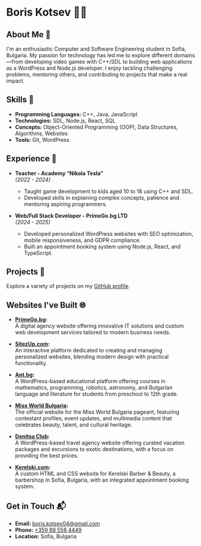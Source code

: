 # Boris Kotsev 👨‍💻

## About Me 📝

I'm an enthusiastic Computer and Software Engineering student in Sofia, Bulgaria. My passion for technology has led me to explore different domains—from developing video games with C++/SDL to building web applications as a WordPress and Node.js developer. I enjoy tackling challenging problems, mentoring others, and contributing to projects that make a real impact.

## Skills 🔧

- **Programming Languages:** C++, Java, JavaScript
- **Technologies:** SDL, Node.js, React, SQL
- **Concepts:** Object-Oriented Programming (OOP), Data Structures, Algorithms, Websites
- **Tools:** Git, WordPress

## Experience 💼

- **Teacher - Academy “Nikola Tesla”**  
  *(2022 - 2024)*  
  - Taught game development to kids aged 10 to 18 using C++ and SDL.
  - Developed skills in explaining complex concepts, patience and mentoring aspiring programmers.
  
- **Web/Full Stack Developer - PrimeGo.bg LTD**  
  *(2024 - 2025)*  
  - Developed personalized WordPress websites with SEO optimization, mobile responsiveness, and GDPR compliance.
  - Built an appointment booking system using Node.js, React, and TypeScript.

## Projects 🔗

Explore a variety of projects on my [GitHub profile](https://github.com/BorisKotsev?tab=repositories).

## Websites I've Built 🌐

- **[PrimeGo.bg](https://primego.bg/):**  
  A digital agency website offering innovative IT solutions and custom web development services tailored to modern business needs.

- **[SitezUp.com](https://sitezup.com/):**  
  An interactive platform dedicated to creating and managing personalized websites, blending modern design with practical functionality.

- **[Ant.bg](https://ant.bg/):**  
  A WordPress-based educational platform offering courses in mathematics, programming, robotics, astronomy, and Bulgarian language and literature for students from preschool to 12th grade.

- **[Miss World Bulgaria](https://www.missworldbulgaria.org/):**  
  The official website for the Miss World Bulgaria pageant, featuring contestant profiles, event updates, and multimedia content that celebrates beauty, talent, and cultural heritage.

- **[Denitsa Club](https://denitsaclub.com/):**  
  A WordPress-based travel agency website offering curated vacation packages and excursions to exotic destinations, with a focus on providing the best prices.

- **[Kerelski.com](https://kerelski.com/):**  
  A custom HTML and CSS website for Kerelski Barber & Beauty, a barbershop in Sofia, Bulgaria, with an integrated appointment booking system.

## Get in Touch 📬

- **Email:** [boris.kotsev04@gmail.com](mailto:boris.kotsev04@gmail.com)
- **Phone:** [+359 88 558 4449](tel:+359885584449)
- **Location:** Sofia, Bulgaria

